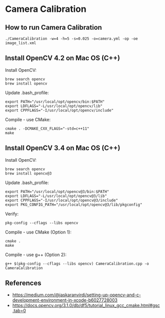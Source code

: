 # Camera Calibration

## How to run Camera Calibration
```
./CameraCalibration -w=4 -h=5 -s=0.025 -o=camera.yml -op -oe image_list.xml
```

## Install OpenCV 4.2 on Mac OS (C++)

Install OpenCV:
```
brew search opencv
brew install opencv
```

Update .bash_profile:
```
export PATH="/usr/local/opt/opencv/bin:$PATH"
export LDFLAGS="-L/usr/local/opt/opencv/lib"
export CPPFLAGS="-I/usr/local/opt/opencv/include"
```

Compile - use CMake:
```
cmake . -DCMAKE_CXX_FLAGS="-std=c++11"
make
```

## Install OpenCV 3.4 on Mac OS (C++)

Install OpenCV:
```
brew search opencv
brew install opencv@3
```

Update .bash_profile:
```
export PATH="/usr/local/opt/opencv@3/bin:$PATH"
export LDFLAGS="-L/usr/local/opt/opencv@3/lib"
export CPPFLAGS="-I/usr/local/opt/opencv@3/include"
export PKG_CONFIG_PATH="/usr/local/opt/opencv@3/lib/pkgconfig"
```

Verify:
```
pkg-config --cflags --libs opencv
```

Compile - use CMake (Option 1):
```
cmake .
make
```

Compile - use g++ (Option 2):
```
g++ $(pkg-config --cflags --libs opencv) CameraCalibration.cpp -o CameraCalibration
```

## References
* https://medium.com/@jaskaranvirdi/setting-up-opencv-and-c-development-environment-in-xcode-b6027728003
* https://docs.opencv.org/3.1.0/db/df5/tutorial_linux_gcc_cmake.html#gsc.tab=0






